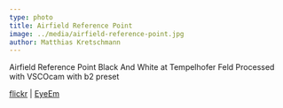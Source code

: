 ```yaml
---
type: photo
title: Airfield Reference Point
image: ../media/airfield-reference-point.jpg
author: Matthias Kretschmann
---
```


Airfield Reference Point Black And White at Tempelhofer Feld
Processed with VSCOcam with b2 preset

[flickr](https://www.flickr.com/photos/krema/14367263074/) | [EyeEm](http://www.eyeem.com/p/39054775)